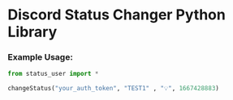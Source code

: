 # Discord Status Changer Python Library

### Example Usage:
```python
from status_user import *

changeStatus("your_auth_token", "TEST1" , "💡", 1667428883)
```
